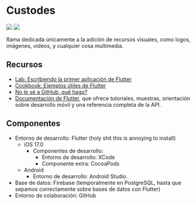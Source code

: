 # Custodes
<a href="https://codeclimate.com/github/Centinela-RR/Custodes/maintainability"><img src="https://api.codeclimate.com/v1/badges/45771b35ae3140bb91d3/maintainability" /></a>
<a href="https://codeclimate.com/github/Centinela-RR/Custodes/test_coverage"><img src="https://api.codeclimate.com/v1/badges/45771b35ae3140bb91d3/test_coverage" /></a>

Rama dedicada únicamente a la adición de recursos visuales, como logos, imágenes, videos, y cualquier cosa multimedia.

## Recursos

- [Lab: Escribiendo la primer aplicación de Flutter](https://docs.flutter.dev/get-started/codelab)
- [Cookbook: Ejemplos útiles de Flutter](https://docs.flutter.dev/cookbook)
- [No le sé a GitHub, qué hago?](https://github.com/Centinela-RR/Custodes/wiki/Inicio)
- [Documentación de Flutter](https://docs.flutter.dev/), que ofrece tutoriales,
muestras, orientación sobre desarrollo móvil y una referencia completa de la API.

## Componentes
- Entorno de desarrollo: Flutter (holy shit this is annoying to install)
  - iOS 17.0
    - Componentes de desarrollo:
      - Entorno de desarrollo: XCode
      - Componente extra: CocoaPods
  - Android
    - Entorno de desarrollo: Android Studio.
- Base de datos: Firebase (temporalmente en PostgreSQL, hasta que sepamos correctamente sobre bases de datos con Flutter)
- Entorno de colaboración: GitHub